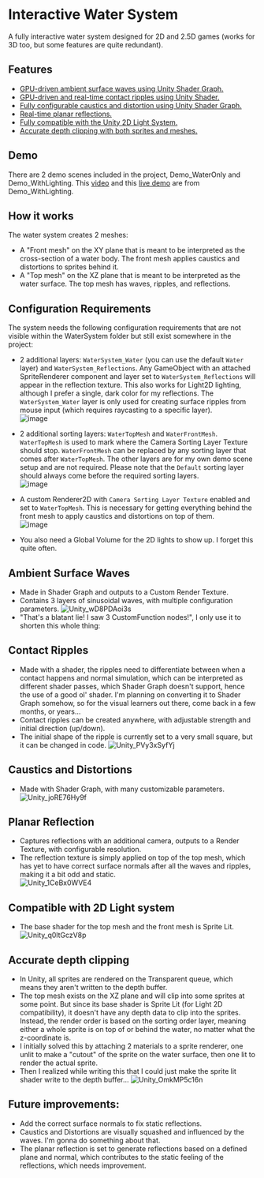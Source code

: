 # Interactive Water System  

A fully interactive water system designed for 2D and 2.5D games (works for 3D too, but some features are quite redundant).

## Features
- [GPU-driven ambient surface waves using Unity Shader Graph.](#ambient-surface-waves)  
- [GPU-driven and real-time contact ripples using Unity Shader.](#contact-ripples)  
- [Fully configurable caustics and distortion using Unity Shader Graph.](#caustics-and-distortions)  
- [Real-time planar reflections.](#planar-reflection)  
- [Fully compatible with the Unity 2D Light System.](#compatible-with-2d-light-system)  
- [Accurate depth clipping with both sprites and meshes.](#accurate-depth-clipping)  

## Demo
There are 2 demo scenes included in the project, Demo_WaterOnly and Demo_WithLighting. This [video](https://youtu.be/nht-2tldh_Q) and this [live demo](https://spookyfish.itch.io/interactive-water-system) are from Demo_WithLighting.

## How it works
The water system creates 2 meshes: 
- A "Front mesh" on the XY plane that is meant to be interpreted as the cross-section of a water body. The front mesh applies caustics and distortions to sprites behind it.
- A "Top mesh" on the XZ plane that is meant to be interpreted as the water surface. The top mesh has waves, ripples, and reflections.

## Configuration Requirements
The system needs the following configuration requirements that are not visible within the WaterSystem folder but still exist somewhere in the project:
- 2 additional layers: `WaterSystem_Water` (you can use the default `Water` layer) and `WaterSystem_Reflections`. Any GameObject with an attached SpriteRenderer component and layer set to `WaterSystem_Reflections` will appear in the reflection texture. This also works for Light2D lighting, although I prefer a single, dark color for my reflections. The `WaterSystem_Water` layer is only used for creating surface ripples from mouse input (which requires raycasting to a specific layer).  
![image](https://github.com/user-attachments/assets/1b068069-a017-44c5-92f2-9dc1849dbe8b)

- 2 additional sorting layers: `WaterTopMesh` and `WaterFrontMesh`. `WaterTopMesh` is used to mark where the Camera Sorting Layer Texture should stop. `WaterFrontMesh` can be replaced by any sorting layer that comes after `WaterTopMesh`. The other layers are for my own demo scene setup and are not required. Please note that the `Default` sorting layer should always come before the required sorting layers.  
![image](https://github.com/user-attachments/assets/6aad2f58-4273-4b65-8a87-d253c3cb623f)

- A custom Renderer2D with `Camera Sorting Layer Texture` enabled and set to `WaterTopMesh`. This is necessary for getting everything behind the front mesh to apply caustics and distortions on top of them.   
![image](https://github.com/user-attachments/assets/61c4d470-7984-4433-9b5c-d77740b35774)

- You also need a Global Volume for the 2D lights to show up. I forget this quite often.  

## Ambient Surface Waves
- Made in Shader Graph and outputs to a Custom Render Texture.
- Contains 3 layers of sinusoidal waves, with multiple configuration parameters.
![Unity_wD8PDAoi3s](https://github.com/user-attachments/assets/c10eb81c-4c3c-4f5c-a34a-5a902e6926ed)
- "That's a blatant lie! I saw 3 CustomFunction nodes!", I only use it to shorten this whole thing:

## Contact Ripples
- Made with a shader, the ripples need to differentiate between when a contact happens and normal simulation, which can be interpreted as different shader passes, which Shader Graph doesn't support, hence the use of a good ol' shader. I'm planning on converting it to Shader Graph somehow, so for the visual learners out there, come back in a few months, or years...
- Contact ripples can be created anywhere, with adjustable strength and initial direction (up/down).
- The initial shape of the ripple is currently set to a very small square, but it can be changed in code.
![Unity_PVy3xSyfYj](https://github.com/user-attachments/assets/04aac7ae-3f79-4ed9-9ede-f8dabeabc1b7)

## Caustics and Distortions  
- Made with Shader Graph, with many customizable parameters.
![Unity_joRE76Hy9f](https://github.com/user-attachments/assets/9ef34799-0432-4bcb-bac8-b1f3340ffd83)

## Planar Reflection
- Captures reflections with an additional camera, outputs to a Render Texture, with configurable resolution.
- The reflection texture is simply applied on top of the top mesh, which has yet to have correct surface normals after all the waves and ripples, making it a bit odd and static.  
![Unity_1CeBx0WVE4](https://github.com/user-attachments/assets/42e741f3-0d71-41fd-a026-3322ceee5a18)

## Compatible with 2D Light system
- The base shader for the top mesh and the front mesh is Sprite Lit.  
![Unity_q0ltGczV8p](https://github.com/user-attachments/assets/51a21fa6-84a4-4cd0-bc7e-66ea6d200573)

## Accurate depth clipping
- In Unity, all sprites are rendered on the Transparent queue, which means they aren't written to the depth buffer.
- The top mesh exists on the XZ plane and will clip into some sprites at some point. But since its base shader is Sprite Lit (for Light 2D compatibility), it doesn't have any depth data to clip into the sprites. Instead, the render order is based on the sorting order layer, meaning either a whole sprite is on top of or behind the water, no matter what the z-coordinate is.
- I initially solved this by attaching 2 materials to a sprite renderer, one unlit to make a "cutout" of the sprite on the water surface, then one lit to render the actual sprite.
- Then I realized while writing this that I could just make the sprite lit shader write to the depth buffer...
![Unity_OmkMP5c16n](https://github.com/user-attachments/assets/092c9dcf-7a5a-4f36-a838-14a82d24a6e1)

## Future improvements:
- Add the correct surface normals to fix static reflections.
- Caustics and Distortions are visually squashed and influenced by the waves. I'm gonna do something about that.
- The planar reflection is set to generate reflections based on a defined plane and normal, which contributes to the static feeling of the reflections, which needs improvement.
